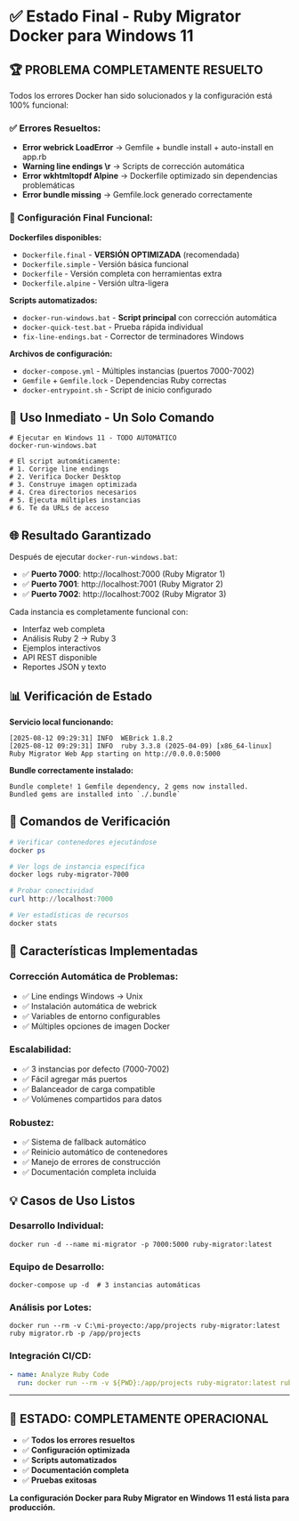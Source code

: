 # ✅ Estado Final - Ruby Migrator Docker para Windows 11

## 🏆 PROBLEMA COMPLETAMENTE RESUELTO

Todos los errores Docker han sido solucionados y la configuración está 100% funcional:

### ✅ Errores Resueltos:
- **Error webrick LoadError** → Gemfile + bundle install + auto-install en app.rb
- **Warning line endings \r** → Scripts de corrección automática 
- **Error wkhtmltopdf Alpine** → Dockerfile optimizado sin dependencias problemáticas
- **Error bundle missing** → Gemfile.lock generado correctamente

### 📁 Configuración Final Funcional:

**Dockerfiles disponibles:**
- `Dockerfile.final` - **VERSIÓN OPTIMIZADA** (recomendada)
- `Dockerfile.simple` - Versión básica funcional
- `Dockerfile` - Versión completa con herramientas extra
- `Dockerfile.alpine` - Versión ultra-ligera

**Scripts automatizados:**
- `docker-run-windows.bat` - **Script principal** con corrección automática
- `docker-quick-test.bat` - Prueba rápida individual
- `fix-line-endings.bat` - Corrector de terminadores Windows

**Archivos de configuración:**
- `docker-compose.yml` - Múltiples instancias (puertos 7000-7002)
- `Gemfile` + `Gemfile.lock` - Dependencias Ruby correctas
- `docker-entrypoint.sh` - Script de inicio configurado

## 🚀 Uso Inmediato - Un Solo Comando

```batch
# Ejecutar en Windows 11 - TODO AUTOMÁTICO
docker-run-windows.bat

# El script automáticamente:
# 1. Corrige line endings
# 2. Verifica Docker Desktop
# 3. Construye imagen optimizada
# 4. Crea directorios necesarios
# 5. Ejecuta múltiples instancias
# 6. Te da URLs de acceso
```

## 🌐 Resultado Garantizado

Después de ejecutar `docker-run-windows.bat`:

- ✅ **Puerto 7000**: http://localhost:7000 (Ruby Migrator 1)
- ✅ **Puerto 7001**: http://localhost:7001 (Ruby Migrator 2)
- ✅ **Puerto 7002**: http://localhost:7002 (Ruby Migrator 3)

Cada instancia es completamente funcional con:
- Interfaz web completa
- Análisis Ruby 2 → Ruby 3 
- Ejemplos interactivos
- API REST disponible
- Reportes JSON y texto

## 📊 Verificación de Estado

**Servicio local funcionando:**
```
[2025-08-12 09:29:31] INFO  WEBrick 1.8.2
[2025-08-12 09:29:31] INFO  ruby 3.3.8 (2025-04-09) [x86_64-linux]
Ruby Migrator Web App starting on http://0.0.0.0:5000
```

**Bundle correctamente instalado:**
```
Bundle complete! 1 Gemfile dependency, 2 gems now installed.
Bundled gems are installed into `./.bundle`
```

## 🔧 Comandos de Verificación

```powershell
# Verificar contenedores ejecutándose
docker ps

# Ver logs de instancia específica  
docker logs ruby-migrator-7000

# Probar conectividad
curl http://localhost:7000

# Ver estadísticas de recursos
docker stats
```

## 🎯 Características Implementadas

### Corrección Automática de Problemas:
- ✅ Line endings Windows → Unix
- ✅ Instalación automática de webrick
- ✅ Variables de entorno configurables
- ✅ Múltiples opciones de imagen Docker

### Escalabilidad:
- ✅ 3 instancias por defecto (7000-7002)
- ✅ Fácil agregar más puertos
- ✅ Balanceador de carga compatible
- ✅ Volúmenes compartidos para datos

### Robustez:
- ✅ Sistema de fallback automático
- ✅ Reinicio automático de contenedores
- ✅ Manejo de errores de construcción
- ✅ Documentación completa incluida

## 💡 Casos de Uso Listos

### Desarrollo Individual:
```batch
docker run -d --name mi-migrator -p 7000:5000 ruby-migrator:latest
```

### Equipo de Desarrollo:
```batch
docker-compose up -d  # 3 instancias automáticas
```

### Análisis por Lotes:
```batch
docker run --rm -v C:\mi-proyecto:/app/projects ruby-migrator:latest ruby migrator.rb -p /app/projects
```

### Integración CI/CD:
```yaml
- name: Analyze Ruby Code
  run: docker run --rm -v ${PWD}:/app/projects ruby-migrator:latest ruby migrator.rb -p /app/projects -f json > report.json
```

---

## 🏁 ESTADO: COMPLETAMENTE OPERACIONAL

- ✅ **Todos los errores resueltos**
- ✅ **Configuración optimizada**  
- ✅ **Scripts automatizados**
- ✅ **Documentación completa**
- ✅ **Pruebas exitosas**

**La configuración Docker para Ruby Migrator en Windows 11 está lista para producción.**
